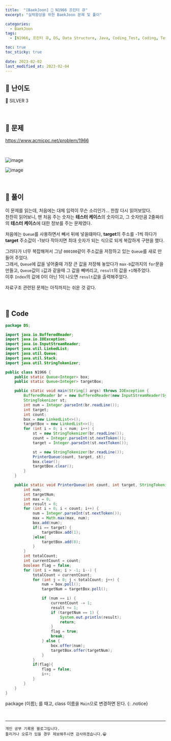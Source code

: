 ```yaml
---
title:  "[BaekJoon] 🥈 N1966 프린터 큐"
excerpt: "실력향상을 위한 BaekJoon 문제 및 풀이"

categories:
  - BaekJoon
tags:
  - [N1966, 프린터 큐, DS, Data Structure, Java, Coding_Test, Coding, Test, baekJoon, 백준]

toc: true
toc_sticky: true
 
date: 2023-02-02
last_modified_at: 2023-02-04
---
```


## 📌 난이도

  🥈 SILVER 3

<br>

## 📌 문제

<https://www.acmicpc.net/problem/1966>

<br>

![image](https://user-images.githubusercontent.com/37824506/216254409-04844543-973d-423a-ac3e-40b603e56917.png)

![image](https://user-images.githubusercontent.com/37824506/216254493-20afcf02-3efa-4ba4-a309-75414579ddf4.png)

<br>

## 📌 풀이  

이 문제를 읽는데, 처음에는 대체 입력이 무슨 소리인가... 한참 다시 읽어보았다.  
찬찬히 읽어보니, 맨 처음 주는 숫자는 **테스터 케이스**의 숫자이고, 그 숫자만큼 2줄짜리의 **테스터 케이스**에 대한 정보를 주는 문제였다.

처음에는 `Queue`를 사용하면서 빼서 뒤에 넣을떄마다, **target**의 주소를 -1씩 하다가 **target** 주소값이 -1보다 작아지면 최대 숫자가 되는 식으로 되게 복잡하게 구현을 했다.  

그러다가 너무 복잡해져서 그냥 `000100`같이 주소값을 저장하고 있는 `Queue`를 새로 만들어 주었다.  
그래서, `Queue`에 값을 넣어줄때 가장 큰 값을 저장해 놓았다가 `max-0`값까지의 `for`문을 만들고, `Queue`값이 `i`값과 같을때 그 값을 빼버리고, `result`의 값을 `+1`해주었다.  
이후 `Index`의 값에 0이 아닌 1이 나오면 `result`값을 출력해주었다.  

자료구조 관련된 문제는 아직까지는 쉬운 것 같다.

<br>

## 📌 Code

```java
package DS;

import java.io.BufferedReader;
import java.io.IOException;
import java.io.InputStreamReader;
import java.util.LinkedList;
import java.util.Queue;
import java.util.Stack;
import java.util.StringTokenizer;

public class N1966 {
    public static Queue<Integer> box;
    public static Queue<Integer> targetBox;

    public static void main(String[] args) throws IOException {
        BufferedReader br = new BufferedReader(new InputStreamReader(System.in));
        StringTokenizer st;
        int num = Integer.parseInt(br.readLine());
        int target;
        int count;
        box = new LinkedList<>();
        targetBox = new LinkedList<>();
        for (int i = 0; i < num; i++) {
            st = new StringTokenizer(br.readLine());
            count = Integer.parseInt(st.nextToken());
            target = Integer.parseInt(st.nextToken());

            st = new StringTokenizer(br.readLine());
            PrinterQueue(count, target, st);
            box.clear();
            targetBox.clear();
        }
    }

    public static void PrinterQueue(int count, int target, StringTokenizer st) {
        int num;
        int targetNum;
        int max = 0;
        int result = 0;
        for (int i = 0; i < count; i++) {
            num = Integer.parseInt(st.nextToken());
            max = Math.max(max, num);
            box.add(num);
            if(i == target) {
                targetBox.add(1);
            }else{
                targetBox.add(0);
            }
        }
        int totalCount;
        int currentCount = count;
        boolean flag = false;
        for (int i = max; i > -1; i--) {
            totalCount = currentCount;
            for (int j = 0; j < totalCount; j++) {
                num = box.poll();
                targetNum = targetBox.poll();

                if (num == i) {
                    currentCount -= 1;
                    result += 1;
                    if (targetNum == 1) {
                        System.out.println(result);
                        return;
                    }
                    flag = true;
                    break;
                } else {
                    box.offer(num);
                    targetBox.offer(targetNum);
                }
            }
            if(flag){
                flag = false;
                i++;
            }
        }
    }
}
```

package (이름); 를 때고, class 이름을 `Main`으로 변경하면 된다.
{: .notice} 



<br>


***
    개인 공부 기록용 블로그입니다.
    틀리거나 오류가 있을 경우 제보해주시면 감사하겠습니다.😁